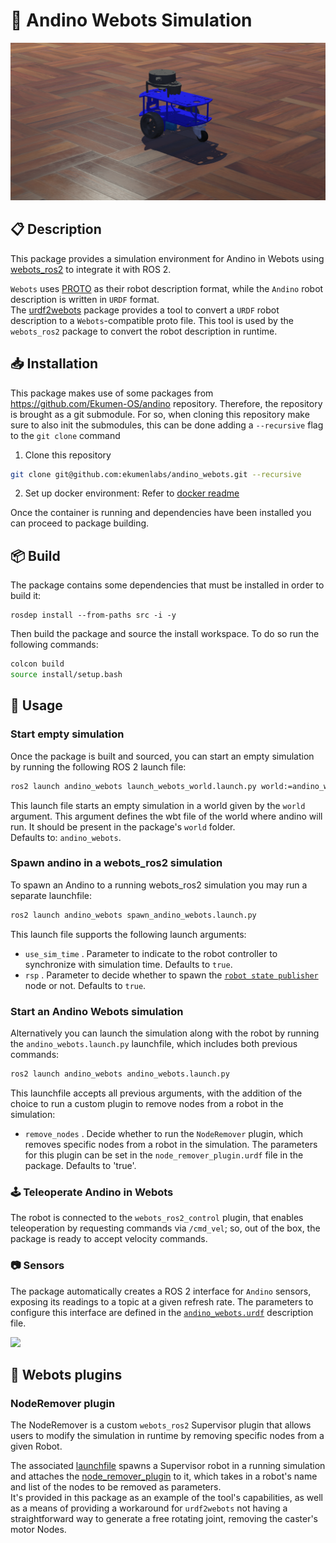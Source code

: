 # :lady_beetle: Andino Webots Simulation

<!-- Image of andino in webots with shadows and stuff -->
<!-- Description and purpose -->
![Andino webots simulation](andino_webots/docs/andino_sim.png)

## :clipboard: Description

This package provides a simulation environment for Andino in Webots using [webots_ros2](https://github.com/cyberbotics/webots_ros2) to integrate it with ROS 2.

`Webots` uses [PROTO](https://cyberbotics.com/doc/reference/proto) as their robot description format, while the `Andino` robot description is written in `URDF` format.  
The [urdf2webots](https://github.com/cyberbotics/urdf2webots) package provides a tool to convert a `URDF` robot description to a `Webots`-compatible proto file. This tool is used by the `webots_ros2` package to convert the robot description in runtime.

## :inbox_tray: Installation 


This package makes use of some packages from https://github.com/Ekumen-OS/andino repository. Therefore, the repository is brought as a git submodule.
For so, when cloning this repository make sure to also init the submodules, this can be done adding a `--recursive` flag to the `git clone` command

1. Clone this repository

```sh
git clone git@github.com:ekumenlabs/andino_webots.git --recursive
```

2. Set up docker environment:
Refer to [docker readme](docker/README.md)

Once the container is running and dependencies have been installed you can proceed to package building.

## :package: Build

The package contains some dependencies that must be installed in order to build it:

```
rosdep install --from-paths src -i -y
```

Then build the package and source the install workspace. To do so run the following commands:

```sh
colcon build
source install/setup.bash
```

## :rocket: Usage

### Start empty simulation

Once the package is built and sourced, you can start an empty simulation by running the following ROS 2 launch file:


```sh
ros2 launch andino_webots launch_webots_world.launch.py world:=andino_webots
```

This launch file starts an empty simulation in a world given by the `world` argument. This argument defines the wbt file of the world where andino will run. It should be present in the package's `world` folder.   
Defaults to: `andino_webots`.
 

### Spawn andino in a webots_ros2 simulation

To spawn an Andino to a running webots_ros2 simulation you may run a separate launchfile:


```sh
ros2 launch andino_webots spawn_andino_webots.launch.py
```

This launch file supports the following launch arguments:

- `use_sim_time` . Parameter to indicate to the robot controller to synchronize with simulation time. Defaults to `true`.
- `rsp` . Parameter to decide whether to spawn the [`robot state publisher`](https://github.com/ros/robot_state_publisher) node or not. Defaults to `true`.

### Start an Andino Webots simulation

Alternatively you can launch the simulation along with the robot by running the `andino_webots.launch.py` launchfile, which includes both previous commands:

```sh
ros2 launch andino_webots andino_webots.launch.py
```

This launchfile accepts all previous arguments, with the addition of the choice to run a custom plugin to remove nodes from a robot in the simulation:

- `remove_nodes` . Decide whether to run the `NodeRemover` plugin, which removes specific nodes from a robot in the simulation. The parameters for this plugin can be set in the `node_remover_plugin.urdf` file in the package. Defaults to 'true'.

### :joystick: Teleoperate Andino in Webots

The robot is connected to the `webots_ros2_control` plugin, that enables teleoperation by requesting commands via `/cmd_vel`; so, out of the box, the package is ready to accept velocity commands.

### :camera: Sensors

The package automatically creates a ROS 2 interface for `Andino` sensors, exposing its readings to a topic at a given refresh rate. The parameters to configure this interface are defined in the [`andino_webots.urdf`](./andino_webots/urdf/andino_webots.urdf) description file.

![](andino_webots/docs/andino.gif)

## :wrench: Webots plugins
###  NodeRemover plugin 

The NodeRemover is a custom `webots_ros2` Supervisor plugin that allows users to modify the simulation in runtime by removing specific nodes from a given Robot.

The associated [launchfile](./andino_webots/launch/remove_nodes.launch.py) spawns a Supervisor robot in a running simulation and attaches the [node_remover_plugin](./node_remover_plugin/node_remover_plugin/node_remover_plugin.py) to it, which takes in a robot's name and list of the nodes to be removed as parameters.  
It's provided in this package as an example of the tool's capabilities, as well as a means of providing a workaround for `urdf2webots` not having a straightforward way to generate a free rotating joint, removing the caster's motor Nodes.

